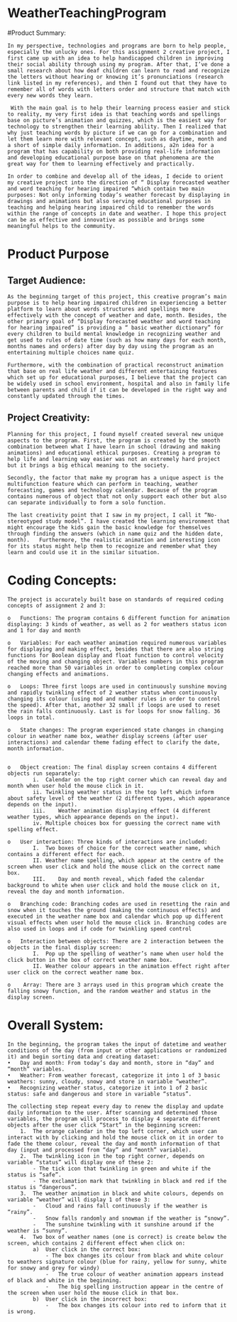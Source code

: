 # WeatherTeachingProgram

#Product Summary:

	In my perspective, technologies and programs are born to help people, especially the unlucky ones. For this assignment 2 creative project, I first came up with an idea to help handicapped children in improving their social ability through using my program. After that, I’ve done a small research about how deaf children can learn to read and recognize the letters without hearing or knowing it’s pronunciations (research link listed in my references), and then I found out that they have to remember all of words with letters order and structure that match with every new words they learn.

	 With the main goal is to help their learning process easier and stick to reality, my very first idea is that teaching words and spellings base on picture’s animation and quizzes, which is the easiest way for technology to strengthen their learning ability. Then I realized that why just teaching words by picture if we can go for a combination and let them learn more with relevant concept, such as daytime, month and a short of simple daily information. In additions, a2n idea for a program that has capability on both providing real-life information and developing educational purpose base on that phenomena are the great way for them to learning effectively and practically. 
 
	In order to combine and develop all of the ideas, I decide to orient my creative project into the direction of “ Display forecasted weather and word teaching for hearing impaired “which contain two main purposes: Not only informing today’s weather forecast by displaying in drawings and animations but also serving educational purposes in teaching and helping hearing impaired child to remember the words within the range of concepts in date and weather. I hope this project can be as effective and innovative as possible and brings some meaningful helps to the community.


# Product Purpose

## Target Audience:

	As the beginning target of this project, this creative program’s main purpose is to help hearing impaired children in experiencing a better platform to learn about words structures and spellings more effectively with the concept of weather and date, month. Besides, the other primary goal of “Display forecasted weather and word teaching for hearing impaired” is providing a “ basic weather dictionary” for every children to build mental knowledge in recognizing weather and get used to rules of date time (such as how many days for each month, months names and orders) after day by day using the program as an entertaining multiple choices name quiz.
	
	Furthermore, with the combination of practical reconstruct animation that base on real life weather and different entertaining features which set up for educational purposes, I believe that the project can be widely used in school environment, hospital and also in family life between parents and child if it can be developed in the right way and constantly updated through the times.
	
## Project Creativity:

	Planning for this project, I found myself created several new unique aspects to the program. First, the program is created by the smooth combination between what I have learn in school (drawing and making animations) and educational ethical purposes. Creating a program to help life and learning way easier was not an extremely hard project but it brings a big ethical meaning to the society.
	
	Secondly, the factor that make my program has a unique aspect is the multifunction feature which can perform in teaching, weather forecasting, games and technology calendar. Because of the program contains numerous of object that not only support each other but also can separate individually to form a solo function.

	The last creativity point that I saw in my project, I call it “No-stereotyped study model”. I have created the learning environment that might encourage the kids gain the basic knowledge for themselves through finding the answers (which in name quiz and the hidden date, month).   Furthermore, the realistic animation and interesting icon for its status might help them to recognize and remember what they learn and could use it in the similar situation.	

# Coding Concepts:

	The project is accurately built base on standards of required coding concepts of assignment 2 and 3:
	
	o	Functions: The program contains 6 different function for animation displaying: 3 kinds of weather, as well as 2 for weathers status icon and 1 for day and month

	o	Variables: For each weather animation required numerous variables for displaying and making effect, besides that there are also string functions for Boolean display and float function to control velocity of the moving and changing object. Variables numbers in this program reached more than 50 variables in order to completing complex colour changing effects and animations.
	
	o	Loops: Three first loops are used in continuously sunshine moving and rapidly twinkling effect of 2 weather status when continuously changing its colour (using mod and number rules in order to control the speed). After that, another 32 small if loops are used to reset the rain falls continuously. Last is for loops for snow falling. 36 loops in total.
 
	o	State changes: The program experienced state changes in changing colour in weather name box, weather display screens (after user interactions) and calendar theme fading effect to clarify the date, month information.


	o	Object creation: The final display screen contains 4 different objects run separately:  
			i.	Calendar on the top right corner which can reveal day and month when user hold the mouse click in it.
			ii.	Twinkling weather status in the top left which inform about safety level of the weather (2 different types, which appearance depends on the input).
			iii.	Weather animation displaying effect (4 different weather types, which appearance depends on the input).
			iv.	Multiple choices box for guessing the correct name with spelling effect.    
 
	o	User interaction: Three kinds of interactions are included:
			I.	Two boxes of choice for the correct weather name, which contains a different effect for each.
			II.	Weather name spelling, which appear at the centre of the screen when user click and hold the mouse click on the correct name box.
			III.	Day and month reveal, which faded the calendar background to white when user click and hold the mouse click on it, reveal the day and month information.

	o	Branching code: Branching codes are used in resetting the rain and snow when it touches the ground (making the continuous effects) and executed in the weather name box and calendar which pop up different visual effects when user hold the mouse click in. Branching codes are also used in loops and if code for twinkling speed control

	o	Interaction between objects: There are 2 interaction between the objects in the final display screen:
			I.	Pop up the spelling of weather’s name when user hold the click button in the box of correct weather name box.
			II.	Weather colour appears in the animation effect right after user click on the correct weather name box.

	o	 Array: There are 3 arrays used in this program which create the falling snowy function, and the random weather and status in the display screen.
	
# Overall System:

	In the beginning, the program takes the input of datetime and weather conditions of the day (from input or other applications or randomized it) and begin sorting data and creating dataset:
	•	Day and month: From today’s day and month, store in “day” and “month” variables.
	•	Weather: From weather forecast, categorize it into 1 of 3 basic weathers: sunny, cloudy, snowy and store in variable “weather”.
	•	Recognizing weather status, categorize it into 1 of 2 basic status: safe and dangerous and store in variable “status”.
	
	The collecting step repeat every day to renew the display and update daily information to the user. After scanning and determined those variables, the program will process to display 4 separate different objects after the user click “Start” in the beginning screen:
		1.	The orange calendar in the top left corner, which user can interact with by clicking and hold the mouse click on it in order to fade the theme colour, reveal the day and month information of that day (input and processed from “day” and “month” variable).
		2.	The twinkling icon in the top right corner, depends on variable “status” will display one of these 2:
			- The tick icon that twinkling in green and white if the status is “safe”.
			- The exclamation mark that twinkling in black and red if the status is “dangerous”.
		3.	The weather animation in black and white colours, depends on variable “weather” will display 1 of these 3:
			-	Cloud and rains fall continuously if the weather is “rainy”.
			-	Snow falls randomly and snowman if the weather is “snowy”.
			-	The sunshine twinkling with it sunshine around if the weather is “sunny”.
		4.	Two box of weather names (one is correct) is create below the screen, which contains 2 different effect when click on:
			a)	User click in the correct box:
				- The box changes its colour from black and white colour to weathers signature colour (blue for rainy, yellow for sunny, white for snowy and grey for windy)
				-	The true colour of weather animation appears instead of black and white in the beginning.
				-	The big spelling instruction appear in the centre of the screen when user hold the mouse click in that box.
			b)	User click in the incorrect box:
				-	The box changes its colour into red to inform that it is wrong.
